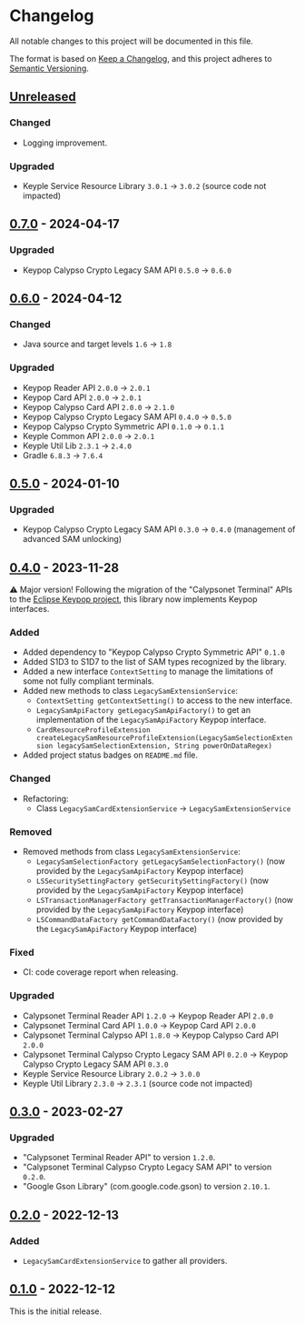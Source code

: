 # Changelog
All notable changes to this project will be documented in this file.

The format is based on [Keep a Changelog](https://keepachangelog.com/en/1.0.0/),
and this project adheres to [Semantic Versioning](https://semver.org/spec/v2.0.0.html).

## [Unreleased]
### Changed
- Logging improvement.
### Upgraded
- Keyple Service Resource Library `3.0.1` -> `3.0.2` (source code not impacted)

## [0.7.0] - 2024-04-17
### Upgraded
- Keypop Calypso Crypto Legacy SAM API `0.5.0` -> `0.6.0`

## [0.6.0] - 2024-04-12
### Changed
- Java source and target levels `1.6` -> `1.8`
### Upgraded
- Keypop Reader API `2.0.0` -> `2.0.1`
- Keypop Card API `2.0.0` -> `2.0.1`
- Keypop Calypso Card API `2.0.0` -> `2.1.0`
- Keypop Calypso Crypto Legacy SAM API `0.4.0` -> `0.5.0`
- Keypop Calypso Crypto Symmetric API `0.1.0` -> `0.1.1`
- Keyple Common API `2.0.0` -> `2.0.1`
- Keyple Util Lib `2.3.1` -> `2.4.0`
- Gradle `6.8.3` -> `7.6.4`

## [0.5.0] - 2024-01-10
### Upgraded
- Keypop Calypso Crypto Legacy SAM API `0.3.0` -> `0.4.0` (management of advanced SAM unlocking)

## [0.4.0] - 2023-11-28
:warning: Major version! Following the migration of the "Calypsonet Terminal" APIs to the
[Eclipse Keypop project](https://keypop.org), this library now implements Keypop interfaces.
### Added
- Added dependency to "Keypop Calypso Crypto Symmetric API" `0.1.0`
- Added S1D3 to S1D7 to the list of SAM types recognized by the library.
- Added a new interface `ContextSetting` to manage the limitations of some not fully compliant terminals.
- Added new methods to class `LegacySamExtensionService`:
  - `ContextSetting getContextSetting()` to access to the new interface.
  - `LegacySamApiFactory getLegacySamApiFactory()` to get an implementation of the `LegacySamApiFactory` Keypop interface.
  - `CardResourceProfileExtension createLegacySamResourceProfileExtension(LegacySamSelectionExtension legacySamSelectionExtension, String powerOnDataRegex)` 
- Added project status badges on `README.md` file.
### Changed
- Refactoring:
    - Class `LegacySamCardExtensionService` -> `LegacySamExtensionService`
### Removed
- Removed methods from class `LegacySamExtensionService`:
  - `LegacySamSelectionFactory getLegacySamSelectionFactory()` (now provided by the `LegacySamApiFactory` Keypop interface)
  - `LSSecuritySettingFactory getSecuritySettingFactory()` (now provided by the `LegacySamApiFactory` Keypop interface)
  - `LSTransactionManagerFactory getTransactionManagerFactory()` (now provided by the `LegacySamApiFactory` Keypop interface)
  - `LSCommandDataFactory getCommandDataFactory()` (now provided by the `LegacySamApiFactory` Keypop interface)
### Fixed
- CI: code coverage report when releasing.
### Upgraded
- Calypsonet Terminal Reader API `1.2.0` -> Keypop Reader API `2.0.0`
- Calypsonet Terminal Card API `1.0.0` -> Keypop Card API `2.0.0`
- Calypsonet Terminal Calypso API `1.8.0` -> Keypop Calypso Card API `2.0.0`
- Calypsonet Terminal Calypso Crypto Legacy SAM API `0.2.0` -> Keypop Calypso Crypto Legacy SAM API `0.3.0`
- Keyple Service Resource Library `2.0.2` -> `3.0.0`
- Keyple Util Library `2.3.0` -> `2.3.1` (source code not impacted)

## [0.3.0] - 2023-02-27
### Upgraded
- "Calypsonet Terminal Reader API" to version `1.2.0`.
- "Calypsonet Terminal Calypso Crypto Legacy SAM API" to version `0.2.0`.
- "Google Gson Library" (com.google.code.gson) to version `2.10.1`.
 
## [0.2.0] - 2022-12-13
### Added
- `LegacySamCardExtensionService` to gather all providers.

## [0.1.0] - 2022-12-12
This is the initial release.

[unreleased]: https://github.com/eclipse-keyple/keyple-card-calypso-crypto-legacysam-java-lib/compare/0.7.0...HEAD
[0.7.0]: https://github.com/eclipse-keyple/keyple-card-calypso-crypto-legacysam-java-lib/compare/0.6.0...0.7.0
[0.6.0]: https://github.com/eclipse-keyple/keyple-card-calypso-crypto-legacysam-java-lib/compare/0.5.0...0.6.0
[0.5.0]: https://github.com/eclipse-keyple/keyple-card-calypso-crypto-legacysam-java-lib/compare/0.4.0...0.5.0
[0.4.0]: https://github.com/eclipse-keyple/keyple-card-calypso-crypto-legacysam-java-lib/compare/0.3.0...0.4.0
[0.3.0]: https://github.com/eclipse-keyple/keyple-card-calypso-crypto-legacysam-java-lib/compare/0.2.0...0.3.0
[0.2.0]: https://github.com/eclipse-keyple/keyple-card-calypso-crypto-legacysam-java-lib/compare/0.1.0...0.2.0
[0.1.0]: https://github.com/eclipse-keyple/keyple-card-calypso-crypto-legacysam-java-lib/releases/tag/0.1.0